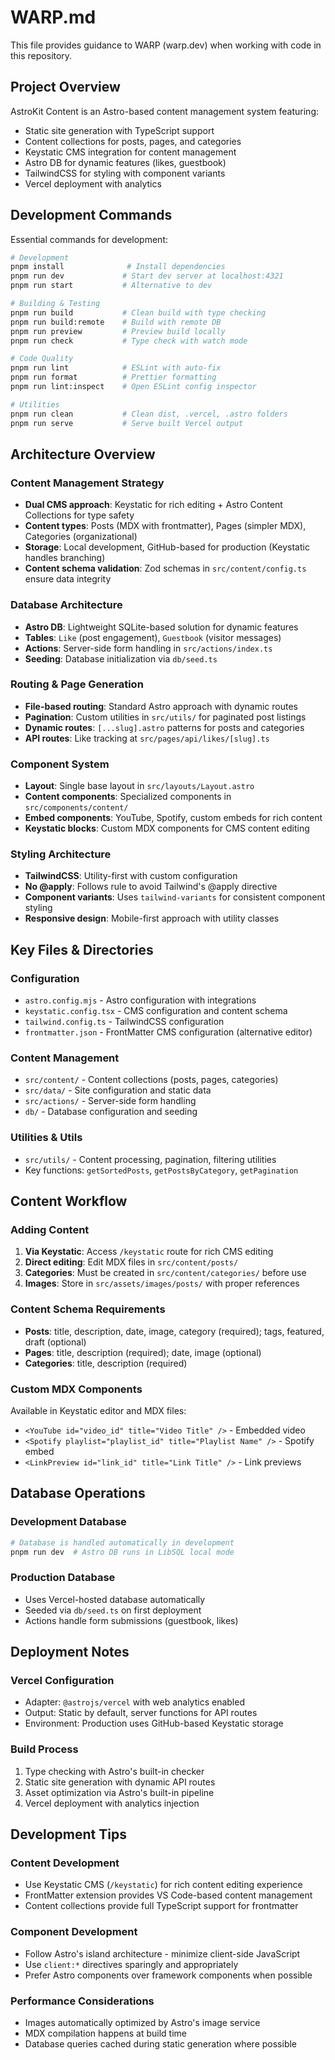 # WARP.md

This file provides guidance to WARP (warp.dev) when working with code in this repository.

## Project Overview

AstroKit Content is an Astro-based content management system featuring:
- Static site generation with TypeScript support
- Content collections for posts, pages, and categories
- Keystatic CMS integration for content management
- Astro DB for dynamic features (likes, guestbook)
- TailwindCSS for styling with component variants
- Vercel deployment with analytics

## Development Commands

Essential commands for development:

```bash
# Development
pnpm install              # Install dependencies
pnpm run dev             # Start dev server at localhost:4321
pnpm run start           # Alternative to dev

# Building & Testing  
pnpm run build           # Clean build with type checking
pnpm run build:remote    # Build with remote DB
pnpm run preview         # Preview build locally
pnpm run check           # Type check with watch mode

# Code Quality
pnpm run lint            # ESLint with auto-fix
pnpm run format          # Prettier formatting
pnpm run lint:inspect    # Open ESLint config inspector

# Utilities
pnpm run clean           # Clean dist, .vercel, .astro folders
pnpm run serve           # Serve built Vercel output
```

## Architecture Overview

### Content Management Strategy
- **Dual CMS approach**: Keystatic for rich editing + Astro Content Collections for type safety
- **Content types**: Posts (MDX with frontmatter), Pages (simpler MDX), Categories (organizational)
- **Storage**: Local development, GitHub-based for production (Keystatic handles branching)
- **Content schema validation**: Zod schemas in `src/content/config.ts` ensure data integrity

### Database Architecture  
- **Astro DB**: Lightweight SQLite-based solution for dynamic features
- **Tables**: `Like` (post engagement), `Guestbook` (visitor messages)
- **Actions**: Server-side form handling in `src/actions/index.ts`
- **Seeding**: Database initialization via `db/seed.ts`

### Routing & Page Generation
- **File-based routing**: Standard Astro approach with dynamic routes
- **Pagination**: Custom utilities in `src/utils/` for paginated post listings
- **Dynamic routes**: `[...slug].astro` patterns for posts and categories
- **API routes**: Like tracking at `src/pages/api/likes/[slug].ts`

### Component System
- **Layout**: Single base layout in `src/layouts/Layout.astro`
- **Content components**: Specialized components in `src/components/content/`
- **Embed components**: YouTube, Spotify, custom embeds for rich content
- **Keystatic blocks**: Custom MDX components for CMS content editing

### Styling Architecture
- **TailwindCSS**: Utility-first with custom configuration
- **No @apply**: Follows rule to avoid Tailwind's @apply directive
- **Component variants**: Uses `tailwind-variants` for consistent component styling
- **Responsive design**: Mobile-first approach with utility classes

## Key Files & Directories

### Configuration
- `astro.config.mjs` - Astro configuration with integrations
- `keystatic.config.tsx` - CMS configuration and content schema
- `tailwind.config.ts` - TailwindCSS configuration  
- `frontmatter.json` - FrontMatter CMS configuration (alternative editor)

### Content Management
- `src/content/` - Content collections (posts, pages, categories)
- `src/data/` - Site configuration and static data
- `src/actions/` - Server-side form handling
- `db/` - Database configuration and seeding

### Utilities & Utils
- `src/utils/` - Content processing, pagination, filtering utilities
- Key functions: `getSortedPosts`, `getPostsByCategory`, `getPagination`

## Content Workflow

### Adding Content
1. **Via Keystatic**: Access `/keystatic` route for rich CMS editing
2. **Direct editing**: Edit MDX files in `src/content/posts/` 
3. **Categories**: Must be created in `src/content/categories/` before use
4. **Images**: Store in `src/assets/images/posts/` with proper references

### Content Schema Requirements
- **Posts**: title, description, date, image, category (required); tags, featured, draft (optional)
- **Pages**: title, description (required); date, image (optional)  
- **Categories**: title, description (required)

### Custom MDX Components
Available in Keystatic editor and MDX files:
- `<YouTube id="video_id" title="Video Title" />` - Embedded video
- `<Spotify playlist="playlist_id" title="Playlist Name" />` - Spotify embed
- `<LinkPreview id="link_id" title="Link Title" />` - Link previews

## Database Operations

### Development Database
```bash
# Database is handled automatically in development
pnpm run dev  # Astro DB runs in LibSQL local mode
```

### Production Database  
- Uses Vercel-hosted database automatically
- Seeded via `db/seed.ts` on first deployment
- Actions handle form submissions (guestbook, likes)

## Deployment Notes

### Vercel Configuration
- Adapter: `@astrojs/vercel` with web analytics enabled
- Output: Static by default, server functions for API routes
- Environment: Production uses GitHub-based Keystatic storage

### Build Process
1. Type checking with Astro's built-in checker
2. Static site generation with dynamic API routes
3. Asset optimization via Astro's built-in pipeline
4. Vercel deployment with analytics injection

## Development Tips

### Content Development
- Use Keystatic CMS (`/keystatic`) for rich content editing experience
- FrontMatter extension provides VS Code-based content management
- Content collections provide full TypeScript support for frontmatter

### Component Development  
- Follow Astro's island architecture - minimize client-side JavaScript
- Use `client:*` directives sparingly and appropriately
- Prefer Astro components over framework components when possible

### Performance Considerations
- Images automatically optimized by Astro's image service
- MDX compilation happens at build time
- Database queries cached during static generation where possible

